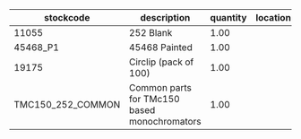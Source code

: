 |stockcode|description|quantity|location|
|---------|-----------|--------|--------|
|11055|252 Blank|1.00||
|45468_P1|45468 Painted|1.00||
|19175|Circlip (pack of 100)|1.00||
|TMC150_252_COMMON|Common parts for TMc150 based monochromators|1.00||
